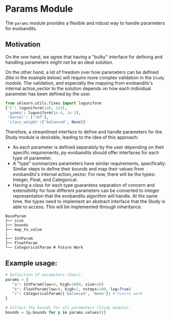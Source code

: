 # Params Module

The `params` module provides a flexible and robust way to handle parameters for evobandits.

## Motivation

On the one hand, we agree that having a "bulky" interface for defining and handling parameters
might not be an ideal solution.

On the other hand, a lot of freedom over how parameters can be defined (like in the example below)
will require more complex validation in the `Study` module. The validation, and especially the
mapping from evobandits's internal action_vector to the solution depends on how each individual
parameter has been defined by the user.

```python
from sklearn.utils.fixes import loguniform
{'C': loguniform(1e0, 1e3),
 'gamma': loguniform(1e-4, 1e-3),
 'kernel': ['rbf'],
 'class_weight':['balanced', None]}
```

Therefore, a streamlined interface to define and handle parameters for the Study module is
desirable, leading to the idea of this approach:

* As each parameter is defined separately by the user depending on their specific requirements,
py-evobandits should offer interfaces for each type of parameter.
* A "type" summarizes parameters have similar requirements, specifically: Similar steps to
define their bounds and map their values from evobandits's internal action_vector. For now, there will
be the types: Integer, Float, and Categorical.
* Having a class for each type guarantess separation of concern and extensibility for how different
parameters can be converted to integer representation that the evobandits algorithm will handle. At the
same time, the types need to implement an abstract interface that the Study is able to access.
This will be implemented through inheritance.

```plaintext
BaseParam
├── size
├── bounds
├── map_to_value
|
├── IntParam
├── FloatParam
└── CategoricalParam # Future Work
```

## Example usage:
```python
# Definition of parameters (User):
params = {
   "a": IntParam(low=0, high=1000, size=10)
   "b": FloatParam(low=0, high=1, nsteps=100, log=True)
   "c": CategoricalParam(['balanced', 'None']) # Future work
}

# Collect the bounds for all parameters (Study module).
bounds = [p.bounds for p in params.values()]
```
